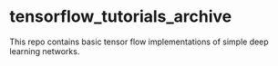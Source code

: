# tensorflow_tutorials_archive
This repo contains basic tensor flow implementations of simple deep learning networks. 

